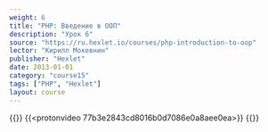 ```yaml
---
weight: 6
title: "PHP: Введение в ООП"
description: "Урок 6"
source: "https://ru.hexlet.io/courses/php-introduction-to-oop"
lector: "Кирилл Мокевнин"
publisher: "Hexlet"
date: 2013-01-01
category: "course15"
tags: ["PHP", "Hexlet"]
layout: course
---
```

{{<players>}}
    {{<protonvideo 77b3e2843cd8016b0d7086e0a8aee0ea>}}
{{</players>}}

